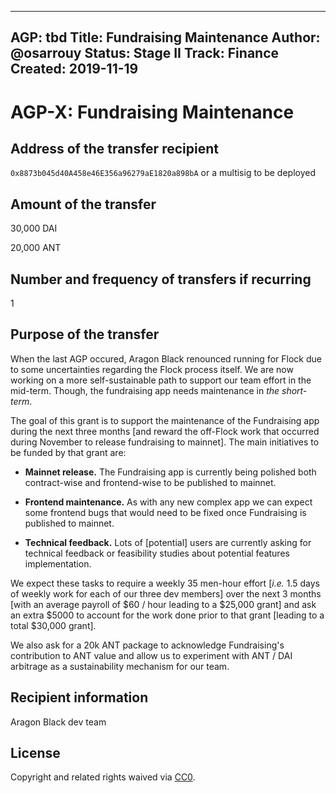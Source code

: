 
 ---
 AGP: tbd
 Title: Fundraising Maintenance
 Author: @osarrouy
 Status: Stage II
 Track: Finance
 Created: 2019-11-19
 ---

# AGP-X: Fundraising Maintenance

## Address of the transfer recipient

`0x8873b045d40A458e46E356a96279aE1820a898bA` or a multisig to be deployed

## Amount of the transfer

30,000 DAI

20,000 ANT

## Number and frequency of transfers if recurring

 1

## Purpose of the transfer

When the last AGP occured, Aragon Black renounced running for Flock due to some uncertainties regarding the Flock process itself. We are now working on a more self-sustainable path to support our team effort in the mid-term. Though, the fundraising app needs maintenance in _the short-term_.

The goal of this grant is to support the maintenance of the Fundraising app during the next three months \[and reward the off-Flock work that occurred during November to release fundraising to mainnet]. The main initiatives to be funded by that grant are:

* **Mainnet release.** The Fundraising app is currently being polished both contract-wise and frontend-wise to be published to mainnet.

* **Frontend maintenance.** As with any new complex app we can expect some frontend bugs that would need to be fixed once Fundraising is published to mainnet.

* **Technical feedback.** Lots of [potential] users are currently asking for technical feedback or feasibility studies about potential features implementation.

We expect these tasks to require a weekly 35 men-hour effort [_i.e._ 1.5 days of weekly work for each of our three dev members] over the next 3 months [with an average payroll of $60 / hour leading to a $25,000 grant] and ask an extra $5000 to account for the work done prior to that grant [leading to a total $30,000 grant].

We also ask for a 20k ANT package to acknowledge Fundraising's contribution to ANT value and allow us to experiment with ANT / DAI arbitrage as a sustainability mechanism for our team.



## **Recipient information**

Aragon Black dev team

## **License**

 Copyright and related rights waived via [CC0](https://creativecommons.org/publicdomain/zero/1.0/).